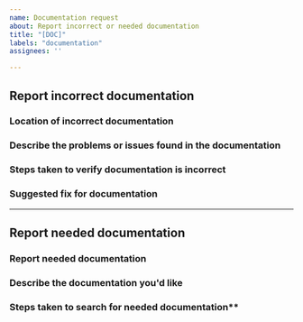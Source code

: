 ```yaml
---
name: Documentation request
about: Report incorrect or needed documentation
title: "[DOC]"
labels: "documentation"
assignees: ''

---
```


## Report incorrect documentation

### Location of incorrect documentation
<!-- Provide links and line numbers if applicable. -->

### Describe the problems or issues found in the documentation
<!-- A clear and concise description of what you found to be incorrect. -->

### Steps taken to verify documentation is incorrect
<!-- List any steps you have taken: -->

### Suggested fix for documentation
<!-- Detail proposed changes to fix the documentation if you have any. -->

---

## Report needed documentation

### Report needed documentation
<!-- A clear and concise description of what documentation you believe it is needed and why. -->

### Describe the documentation you'd like
<!-- A clear and concise description of what you want to happen. -->

### Steps taken to search for needed documentation**
<!-- List any steps you have taken: -->
